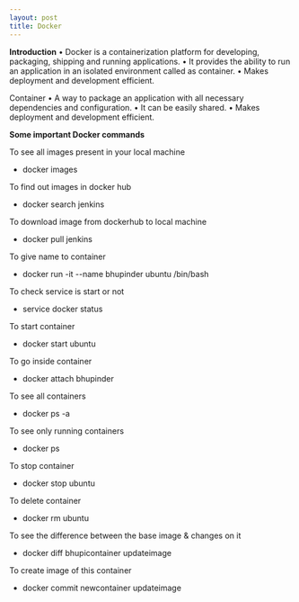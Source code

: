 ```yaml
---
layout: post
title: Docker
---
```

**Introduction**
    • Docker is a containerization platform for developing, packaging, shipping and running applications.
    • It provides the ability to run an application in an isolated environment called as container.
    • Makes deployment and development efficient.

Container
    • A way to package an application with all necessary dependencies and configuration.
    • It can be easily shared.
    • Makes deployment and development efficient.

**Some important Docker commands**

To see all images present in your local machine
- docker images

To find out images in docker hub
- docker search jenkins

To download image from dockerhub to local machine
- docker pull jenkins

To give name to container
- docker run -it --name bhupinder ubuntu /bin/bash

To check service is start or not
- service docker status

To start container
- docker start ubuntu

To go inside container
- docker attach bhupinder

To see all containers
- docker ps -a

To see only running containers
- docker ps

To stop container
- docker stop ubuntu

To delete container
- docker rm ubuntu

To see the difference between the base image & changes on it
- docker diff bhupicontainer updateimage

To create image of this container
- docker commit newcontainer updateimage
